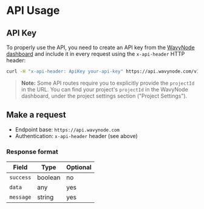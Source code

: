 # API Usage

## API Key

To properly use the API, you need to create an API key from the [WavyNode dashboard](https://wavynode.com/dashboard) and include it in every request using the `x-api-header` HTTP header:

```bash
curl -H "x-api-header: ApiKey your-api-key" https://api.wavynode.com/v1/chains
```

> **Note:** Some API routes require you to explicitly provide the `projectId` in the URL. You can find your project's `projectId` in the WavyNode dashboard, under the project settings section ("Project Settings").


## Make a request
* Endpoint base: `https://api.wavynode.com`
* Authentication: `x-api-header` header (see above)

### Response format
| Field | Type | Optional | 
|-------|------|----------|
| `success` | boolean | no |
| `data` | any | yes |
| `message` | string | yes |